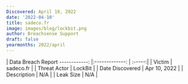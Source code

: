 ```yaml
---
Discovered: April 10, 2022
date: '2022-04-10'
title: sadeco.fr
image: images/blog/lockbit.png
author: Breachsense Support
draft: false
yearmonths: 2022/april
---
```



| Data Breach Report
------------:   |:-------------:    | :-----:|
| Victim    | sadeco.fr      | 
| Threat Actor    | LockBit      | 
| Date Discovered    | Apr 10, 2022      | 
| Description    | N/A      | 
| Leak Size    | N/A      | 

